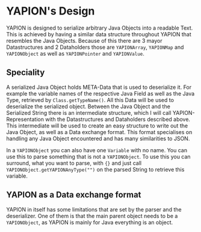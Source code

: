 # YAPION's Design
YAPION is designed to serialize arbitrary Java Objects into a readable Text. This is achieved by having a similar data structure
throughout YAPION that resembles the Java Objects. Because of this there are 3 mayor Datastructures and 2 Dataholders those are `YAPIONArray`, `YAPIONMap` and `YAPIONObject` as well as `YAPIONPointer` and `YAPIONValue`.

## Speciality
A serialized Java Object holds META-Data that is used to deserialize it. For example the variable names of the respective Java Field as well as the
Java Type, retrieved by `Class.getTypeName()`. All this Data will be used to deserialize the serialized object. Between the Java Object and the Serialized String there is an
intermediate structure, which I will call YAPION-Representation with the Datastructures and Dataholders described above.
This intermediate will be used to create an easy structure to write out the Java Object, as well as a Data exchange format. This format specialises on handling any Java Object
encountered and has many similarities to JSON.

In a `YAPIONObject` you can also have one `Variable` with no name. You can use this to parse something that is not a `YAPIONObject`.
To use this you can surround, what you want to parse, with `{}` and just call `YAPIONObject.getYAPIONAnyType("")` on the parsed String to retrieve this variable.

## YAPION as a Data exchange format
YAPION in itself has some limitations that are set by the parser and the deserializer. One of them is that the main parent object needs to be a `YAPIONObject`, as YAPION is mainly for Java everything is an object.
